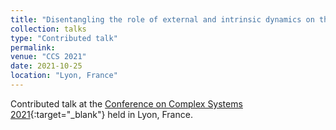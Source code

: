 ```yaml
---
title: "Disentangling the role of external and intrinsic dynamics on the critical signatures of neural activity"
collection: talks
type: "Contributed talk"
permalink:
venue: "CCS 2021"
date: 2021-10-25
location: "Lyon, France"
---
```


Contributed talk at the [Conference on Complex Systems 2021](https://ccs2021.univ-lyon1.fr/){:target="_blank"}<!--_--> held in Lyon, France.
